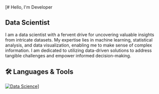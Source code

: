 [# Hello, I'm Developer
## **Data Scientist**

I am a data scientist with a fervent drive for 
uncovering valuable insights from intricate datasets. 
My expertise lies in machine learning, statistical analysis, 
and data visualization, enabling me to make sense of complex 
information. I am dedicated to utilizing data-driven solutions 
to address tangible challenges and empower informed decision-making.

## 🛠 Languages & Tools
[![Data Science](https://skillicons.dev/icons?i=python,tensorflow,pytorch,r,mysql,scala&perline=6)](https://skillicons.dev)]
